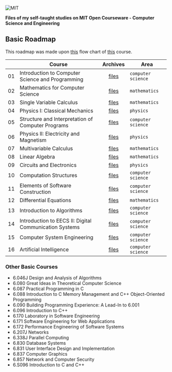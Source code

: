![MIT](http://i.imgur.com/Dwcu84C.jpg)

**Files of my self-taught studies on MIT Open Courseware - Computer Science and Engineering**

## Basic Roadmap

This roadmap was made upon [this](http://www.eecs.mit.edu/academics-admissions/undergraduate-programs/course-6-3-computer-science-and-engineering) flow chart of [this](http://www.eecs.mit.edu/academics-admissions/undergraduate-programs/course-6-3-computer-science-and-engineering) course.

||Course|Archives|Area|
|---|---|:---:|---|
|01|Introduction to Computer Science and Programming|[files](https://github.com/ericdouglas/MIT-computer-science/tree/master/archives/01-introduction-to-computer-science-and-programming)|`computer science`|
|02|Mathematics for Computer Science|[files]()|`mathematics`|
|03|Single Variable Calculus|[files]()|`mathematics`|
|04|Physics I: Classical Mechanics|[files]()|`physics`|
|05|Structure and Interpretation of Computer Programs|[files]()|`computer science`|
|06|Physics II: Electricity and Magnetism|[files]()|`physics`|
|07|Multivariable Calculus|[files]()|`mathematics`|
|08|Linear Algebra|[files]()|`mathematics`|
|09|Circuits and Electronics|[files]()|`physics`|
|10|Computation Structures|[files]()|`computer science`|
|11|Elements of Software Construction|[files]()|`computer science`|
|12|Differential Equations|[files]()|`mathematics`|
|13|Introduction to Algorithms|[files]()|`computer science`|
|14|Introduction to EECS II: Digital Communication Systems|[files]()|`computer science`|
|15|Computer System Engineering|[files]()|`computer science`|
|16|Artificial Intelligence|[files]()|`computer science`|

### Other Basic Courses

* 6.046J Design and Analysis of Algorithms
* 6.080  Great Ideas in Theoretical Computer Science
* 6.087  Practical Programming in C
* 6.088  Introduction to C Memory Management and C++ Object-Oriented Programming
* 6.090  Building Programming Experience: A Lead-In to 6.001
* 6.096  Introduction to C++
* 6.170  Laboratory in Software Engineering
* 6.171  Software Engineering for Web Applications
* 6.172  Performance Engineering of Software Systems
* 6.207J Networks
* 6.338J Parallel Computing
* 6.830  Database Systems
* 6.831  User Interface Design and Implementation
* 6.837  Computer Graphics
* 6.857  Network and Computer Security
* 6.S096 Introduction to C and C++
